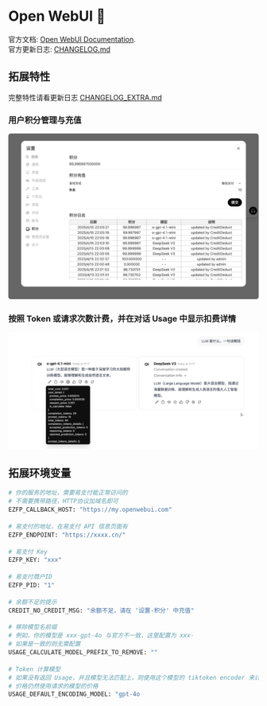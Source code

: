 # Open WebUI 👋

官方文档: [Open WebUI Documentation](https://docs.openwebui.com/).  
官方更新日志: [CHANGELOG.md](./CHANGELOG.md)

## 拓展特性

完整特性请看更新日志 [CHANGELOG_EXTRA.md](./CHANGELOG_EXTRA.md)

### 用户积分管理与充值

![user credit](./docs/user_credit.png)

### 按照 Token 或请求次数计费，并在对话 Usage 中显示扣费详情

![usage](./docs/usage.png)

## 拓展环境变量

```bash
# 你的服务的地址，需要易支付能正常访问的
# 不需要携带路径，HTTP协议加域名即可
EZFP_CALLBACK_HOST: "https://my.openwebui.com"

# 易支付的地址，在易支付 API 信息页面有
EZFP_ENDPOINT: "https://xxxx.cn/"

# 易支付 Key
EZFP_KEY: "xxx"

# 易支付商户ID
EZFP_PID: "1"

# 余额不足的提示
CREDIT_NO_CREDIT_MSG: "余额不足，请在 '设置-积分' 中充值"

# 移除模型名前缀
# 例如，你的模型是 xxx-gpt-4o 与官方不一致，这里配置为 xxx-
# 如果是一致的则无需配置
USAGE_CALCULATE_MODEL_PREFIX_TO_REMOVE: ""

# Token 计算模型
# 如果没有返回 Usage，并且模型无法匹配上，则使用这个模型的 tiktoken encoder 来计算 Token
# 价格仍然使用请求的模型的价格
USAGE_DEFAULT_ENCODING_MODEL: "gpt-4o
```
